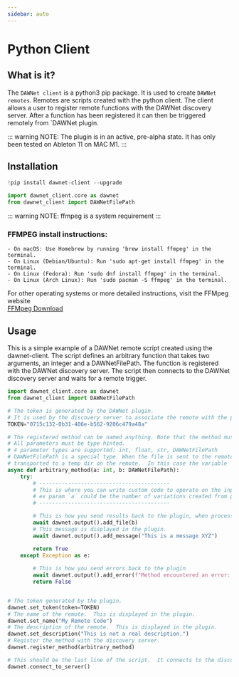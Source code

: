 ```yaml
---
sidebar: auto
---
```


# Python Client

## What is it?

The `DAWNet client` is a python3 pip package.  It is used to create `DAWNet remotes`.  Remotes are scripts created with the python client.  The client allows a user to register remote functions with the DAWNet discovery server. After a function has been registered it can then be triggered remotely from `DAWNet plugin.

::: warning
NOTE: The plugin is in an active, pre-alpha state.  It has only been tested on Ableton 11 on MAC M1.
:::

## Installation

```python
!pip install dawnet-client --upgrade
```

```python
import dawnet_client.core as dawnet
from dawnet_client import DAWNetFilePath
```

::: warning
NOTE: ffmpeg is a system requirement
:::

### FFMPEG install instructions:
```
- On macOS: Use Homebrew by running 'brew install ffmpeg' in the terminal.
- On Linux (Debian/Ubuntu): Run 'sudo apt-get install ffmpeg' in the terminal.
- On Linux (Fedora): Run 'sudo dnf install ffmpeg' in the terminal.
- On Linux (Arch Linux): Run 'sudo pacman -S ffmpeg' in the terminal.
```
For other operating systems or more detailed instructions, visit the FFMpeg website <br /> 
[FFMpeg Download](https://ffmpeg.org/download.html)

## Usage

This is a simple example of a DAWNet remote script created using the dawnet-client.  The script defines an arbitrary function that takes two arguments, an integer and a DAWNetFilePath.  The function is registered with the DAWNet discovery server.  The script then connects to the DAWNet discovery server and waits for a remote trigger.

```python
import dawnet_client.core as dawnet
from dawnet_client import DAWNetFilePath

# The token is generated by the DAWNet plugin.  
# It is used by the discovery server to associate the remote with the plugin.
TOKEN="0715c132-0b31-406e-b562-9206c479a48a"

# The registered method can be named anything. Note that the method must be `async`.  
# All parameters must be type hinted.  
# 4 parameter types are supported: int, float, str, DAWNetFilePath
# DAWNetFilePath is a special type. When the file is sent to the remote, it is intercepted by the system and 
# transported to a temp dir on the remote.  In this case the variable `b` is local path to the file.
async def arbitrary_method(a: int, b: DAWNetFilePath):
    try:
        # -----------------------------------------
        # This is where you can write custom code to operate on the input params.
        # ex param `a` could be the number of variations created from param `b` using something like MusicLM
        # -----------------------------------------

        # This is how you send results back to the plugin, when processing is complete.
        await dawnet.output().add_file(b)
        # This message is displayed in the plugin.
        await dawnet.output().add_message("This is a message XYZ") 

        return True
    except Exception as e:
        
        # This is how you send errors back to the plugin
        await dawnet.output().add_error(f"Method encountered an error: {e}")
        return False


# The token generated by the plugin. 
dawnet.set_token(token=TOKEN)
# The name of the remote.  This is displayed in the plugin.
dawnet.set_name("My Remote Code")
# The description of the remote.  This is displayed in the plugin.
dawnet.set_description("This is not a real description.")
# Register the method with the discovery server.
dawnet.register_method(arbitrary_method)

# This should be the last line of the script.  It connects to the discovery server and waits for a remote trigger.
dawnet.connect_to_server()
```
